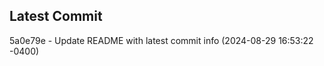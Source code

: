 
## Latest Commit
5a0e79e - Update README with latest commit info (2024-08-29 16:53:22 -0400) <Yunxi-Zhou>

